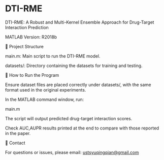 # DTI-RME

DTI-RME: A Robust and Multi-Kernel Ensemble Approach for Drug-Target Interaction Prediction

MATLAB Version: R2018b

📁 Project Structure

main.m: Main script to run the DTI-RME model.

datasets/: Directory containing the datasets for training and testing.

🚀 How to Run the Program

Ensure dataset files are placed correctly under datasets/, with the same format used in the original experiments.

In the MATLAB command window, run:

main.m

The script will output predicted drug-target interaction scores.

Check AUC,AUPR results printed at the end to compare with those reported in the paper.

📩 Contact

For questions or issues, please email: ustsyuqingqian@gmail.com

